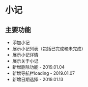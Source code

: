 # 小记

## 主要功能

- 添加小记
- 展示小记列表（包括已完成和未完成）
- 展示小记详情
- 展示关于小记
- 新增删除功能 - 2019.01.04
- 新增导航栏loading - 2019.01.07
- 新增日期选择 - 2019.01.13
